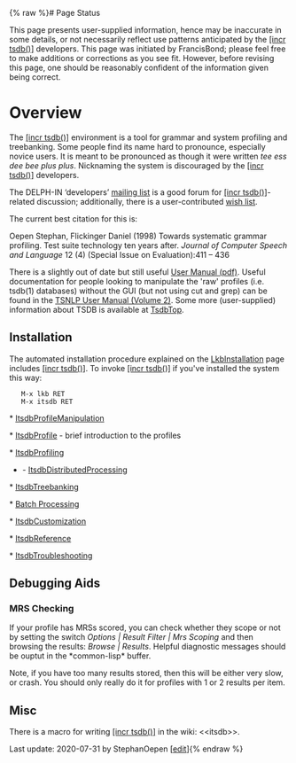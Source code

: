 {% raw %}# Page Status

This page presents user-supplied information, hence may be inaccurate in
some details, or not necessarily reflect use patterns anticipated by the
[\[incr tsdb()\]](http://www.delph-in.net/itsdb) developers. This page
was initiated by FrancisBond; please feel free to make
additions or corrections as you see fit. However, before revising this
page, one should be reasonably confident of the information given being
correct.

# Overview

The [\[incr tsdb()\]](http://www.delph-in.net/itsdb) environment is a
tool for grammar and system profiling and treebanking. Some people find
its name hard to pronounce, especially novice users. It is meant to be
pronounced as though it were written *tee ess dee bee plus plus*.
Nicknaming the system is discouraged by the [\[incr
tsdb()\]](http://www.delph-in.net/itsdb) developers.

The DELPH-IN ‘developers’ [mailing
list](http://lists.delph-in.net/mailman/listinfo/developers) is a good
forum for [\[incr tsdb()\]](http://www.delph-in.net/itsdb)-related
discussion; additionally, there is a user-contributed [wish
list](https://delph-in.github.io/docs/tools/ItsdbWishlist).

The current best citation for this is:

Oepen Stephan, Flickinger Daniel (1998) Towards systematic grammar
profiling. Test suite technology ten years after. *Journal of Computer
Speech and Language* 12 (4) (Special Issue on Evaluation):411 – 436

There is a slightly out of date but still useful [User Manual
(pdf)](http://www.delph-in.net/itsdb/publications/manual.pdf). Useful
documentation for people looking to manipulate the 'raw' profiles (i.e.
tsdb(1) databases) without the GUI (but not using cut and grep) can be
found in the [TSNLP User Manual (Volume
2)](http://www.delph-in.net/tsnlp/ftp/manual/volume2.ps.gz). Some more
(user-supplied) information about TSDB is available at
[TsdbTop](https://delph-in.github.io/docs/tools/TsdbTop).

## Installation

The automated installation procedure explained on the
[LkbInstallation](https://delph-in.github.io/docs/tools/LkbInstallation) page includes [\[incr
tsdb()\]](http://www.delph-in.net/itsdb). To invoke [\[incr
tsdb()\]](http://www.delph-in.net/itsdb) if you've installed the system
this way:

       M-x lkb RET
       M-x itsdb RET

\* [ItsdbProfileManipulation](https://delph-in.github.io/docs/tools/ItsdbProfileManipulation)

\* [ItsdbProfile](https://delph-in.github.io/docs/tools/ItsdbProfile) - brief introduction to the profiles

\* [ItsdbProfiling](https://delph-in.github.io/docs/tools/ItsdbProfiling)

- \- [ItsdbDistributedProcessing](https://delph-in.github.io/docs/tools/ItsdbDistributedProcessing)

\* [ItsdbTreebanking](https://delph-in.github.io/docs/tools/ItsdbTreebanking)

\* [Batch Processing](https://delph-in.github.io/docs/tools/ItsdbBatch)

\* [ItsdbCustomization](https://delph-in.github.io/docs/tools/ItsdbCustomization)

\* [ItsdbReference](https://delph-in.github.io/docs/tools/ItsdbReference)

\* [ItsdbTroubleshooting](https://delph-in.github.io/docs/tools/ItsdbTroubleshooting)

## Debugging Aids

### MRS Checking

If your profile has MRSs scored, you can check whether they scope or not
by setting the switch *Options \| Result Filter \| Mrs Scoping* and then
browsing the results: *Browse \| Results*. Helpful diagnostic messages
should be ouptut in the \*common-lisp\* buffer.

Note, if you have too many results stored, then this will be either very
slow, or crash. You should only really do it for profiles with 1 or 2
results per item.

## Misc

There is a macro for writing [\[incr
tsdb()\]](http://www.delph-in.net/itsdb) in the wiki:
&lt;&lt;itsdb&gt;&gt;.

Last update: 2020-07-31 by StephanOepen [[edit](https://github.com/delph-in/docs/wiki/ItsdbTop/_edit)]{% endraw %}